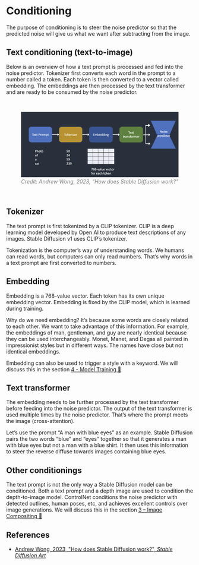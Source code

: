 # Conditioning

The purpose of conditioning is to steer the noise predictor so that the predicted noise will give us what we want after subtracting from the image.

## Text conditioning (text-to-image)

Below is an overview of how a text prompt is processed and fed into the noise predictor. Tokenizer first converts each word in the prompt to a number called a token. Each token is then converted to a vector called embedding. The embeddings are then processed by the text transformer and are ready to be consumed by the noise predictor.

<br>
<figure>
  <img src="../assets/lecture/andrew-wong-conditioning.png" width="500px">
  <figcaption style="color:grey; font-style: italic;">Credit: Andrew Wong, 2023, "How does Stable Diffusion work?"</figcaption>
</figure>
<br>

## Tokenizer

The text prompt is first tokenized by a CLIP tokenizer. CLIP is a deep learning model developed by Open AI to produce text descriptions of any images. Stable Diffusion v1 uses CLIP’s tokenizer.

Tokenization is the computer’s way of understanding words. We humans can read words, but computers can only read numbers. That’s why words in a text prompt are first converted to numbers.

## Embedding

Embedding is a 768-value vector. Each token has its own unique embedding vector. Embedding is fixed by the CLIP model, which is learned during training.

Why do we need embedding? It’s because some words are closely related to each other. We want to take advantage of this information. For example, the embeddings of man, gentleman, and guy are nearly identical because they can be used interchangeably. Monet, Manet, and Degas all painted in impressionist styles but in different ways. The names have close but not identical embeddings.

Embedding can also be used to trigger a style with a keyword. We will discuss this in the section [4 - Model Training 💾](../4-model_training/README.md)

## Text transformer

The embedding needs to be further processed by the text transformer before feeding into the noise predictor. The output of the text transformer is used multiple times by the noise predictor. That’s where the prompt meets the image (cross-attention).

Let’s use the prompt “A man with blue eyes” as an example. Stable Diffusion pairs the two words “blue” and “eyes” together so that it generates a man with blue eyes but not a man with a blue shirt. It then uses this information to steer the reverse diffuse towards images containing blue eyes.

## Other conditionings

The text prompt is not the only way a Stable Diffusion model can be conditioned. Both a text prompt and a depth image are used to condition the depth-to-image model. ControlNet conditions the noise predictor with detected outlines, human poses, etc, and achieves excellent controls over image generations. We will discuss this in the section [3 – Image Compositing 📐](../3–image_compositing/README.md)

## References

- [Andrew Wong, 2023, "How does Stable Diffusion work?", _Stable Diffusion Art_](https://stable-diffusion-art.com/how-stable-diffusion-work/)
